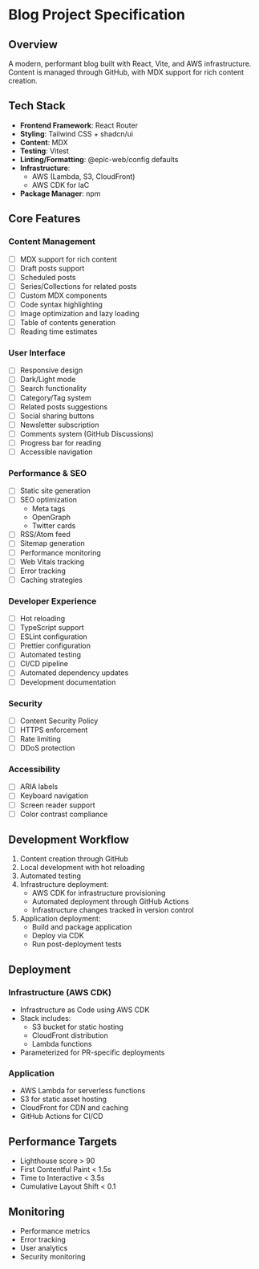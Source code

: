 # Blog Project Specification

## Overview
A modern, performant blog built with React, Vite, and AWS infrastructure. Content is managed through GitHub, with MDX support for rich content creation.

## Tech Stack
- **Frontend Framework**: React Router
- **Styling**: Tailwind CSS + shadcn/ui
- **Content**: MDX
- **Testing**: Vitest
- **Linting/Formatting**: @epic-web/config defaults
- **Infrastructure**: 
  - AWS (Lambda, S3, CloudFront)
  - AWS CDK for IaC
- **Package Manager**: npm

## Core Features

### Content Management
- [ ] MDX support for rich content
- [ ] Draft posts support
- [ ] Scheduled posts
- [ ] Series/Collections for related posts
- [ ] Custom MDX components
- [ ] Code syntax highlighting
- [ ] Image optimization and lazy loading
- [ ] Table of contents generation
- [ ] Reading time estimates

### User Interface
- [ ] Responsive design
- [ ] Dark/Light mode
- [ ] Search functionality
- [ ] Category/Tag system
- [ ] Related posts suggestions
- [ ] Social sharing buttons
- [ ] Newsletter subscription
- [ ] Comments system (GitHub Discussions)
- [ ] Progress bar for reading
- [ ] Accessible navigation

### Performance & SEO
- [ ] Static site generation
- [ ] SEO optimization
  - Meta tags
  - OpenGraph
  - Twitter cards
- [ ] RSS/Atom feed
- [ ] Sitemap generation
- [ ] Performance monitoring
- [ ] Web Vitals tracking
- [ ] Error tracking
- [ ] Caching strategies

### Developer Experience
- [ ] Hot reloading
- [ ] TypeScript support
- [ ] ESLint configuration
- [ ] Prettier configuration
- [ ] Automated testing
- [ ] CI/CD pipeline
- [ ] Automated dependency updates
- [ ] Development documentation

### Security
- [ ] Content Security Policy
- [ ] HTTPS enforcement
- [ ] Rate limiting
- [ ] DDoS protection

### Accessibility
- [ ] ARIA labels
- [ ] Keyboard navigation
- [ ] Screen reader support
- [ ] Color contrast compliance

## Development Workflow
1. Content creation through GitHub
2. Local development with hot reloading
3. Automated testing
4. Infrastructure deployment:
   - AWS CDK for infrastructure provisioning
   - Automated deployment through GitHub Actions
   - Infrastructure changes tracked in version control
5. Application deployment:
   - Build and package application
   - Deploy via CDK
   - Run post-deployment tests

## Deployment
### Infrastructure (AWS CDK)
- Infrastructure as Code using AWS CDK
- Stack includes:
  - S3 bucket for static hosting
  - CloudFront distribution
  - Lambda functions
- Parameterized for PR-specific deployments

### Application
- AWS Lambda for serverless functions
- S3 for static asset hosting
- CloudFront for CDN and caching
- GitHub Actions for CI/CD

## Performance Targets
- Lighthouse score > 90
- First Contentful Paint < 1.5s
- Time to Interactive < 3.5s
- Cumulative Layout Shift < 0.1

## Monitoring
- Performance metrics
- Error tracking
- User analytics
- Security monitoring

